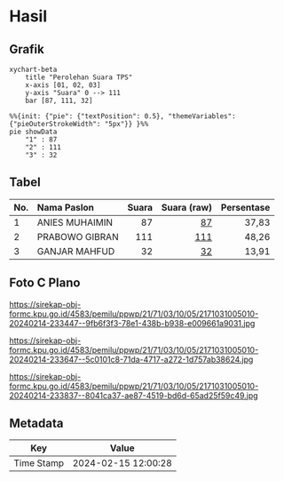 # Hasil

## Grafik

```mermaid
xychart-beta
    title "Perolehan Suara TPS"
    x-axis [01, 02, 03]
    y-axis "Suara" 0 --> 111
    bar [87, 111, 32]
```

```mermaid
%%{init: {"pie": {"textPosition": 0.5}, "themeVariables": {"pieOuterStrokeWidth": "5px"}} }%%
pie showData
    "1" : 87
    "2" : 111
    "3" : 32
```

## Tabel

| No. | Nama Paslon    | Suara | Suara (raw) | Persentase |
|:--- |:-------------- | -----:| -----------:| ----------:|
| 1   | ANIES MUHAIMIN | 87    | [87][p-1]   | 37,83      |
| 2   | PRABOWO GIBRAN | 111   | [111][p-2]  | 48,26      |
| 3   | GANJAR MAHFUD  | 32    | [32][p-3]   | 13,91      |


[p-1]: https://github.com/gigit-pemilu/pemilu-2024-21-kepulauan-riau/blob/main/pilpres/hitung-suara/sub/21-kepulauan-riau/sub/71-kota-batam/sub/03-sekupang/sub/1005-tiban-indah/sub/010-tps/sub/paslon-1.txt
[p-2]: https://github.com/gigit-pemilu/pemilu-2024-21-kepulauan-riau/blob/main/pilpres/hitung-suara/sub/21-kepulauan-riau/sub/71-kota-batam/sub/03-sekupang/sub/1005-tiban-indah/sub/010-tps/sub/paslon-2.txt
[p-3]: https://github.com/gigit-pemilu/pemilu-2024-21-kepulauan-riau/blob/main/pilpres/hitung-suara/sub/21-kepulauan-riau/sub/71-kota-batam/sub/03-sekupang/sub/1005-tiban-indah/sub/010-tps/sub/paslon-3.txt

## Foto C Plano

https://sirekap-obj-formc.kpu.go.id/4583/pemilu/ppwp/21/71/03/10/05/2171031005010-20240214-233447--9fb6f3f3-78e1-438b-b938-e009661a9031.jpg

https://sirekap-obj-formc.kpu.go.id/4583/pemilu/ppwp/21/71/03/10/05/2171031005010-20240214-233647--5c0101c8-71da-4717-a272-1d757ab38624.jpg

https://sirekap-obj-formc.kpu.go.id/4583/pemilu/ppwp/21/71/03/10/05/2171031005010-20240214-233837--8041ca37-ae87-4519-bd6d-65ad25f59c49.jpg


## Metadata

| Key        | Value               |
| ---------- | ------------------- |
| Time Stamp | 2024-02-15 12:00:28 |



